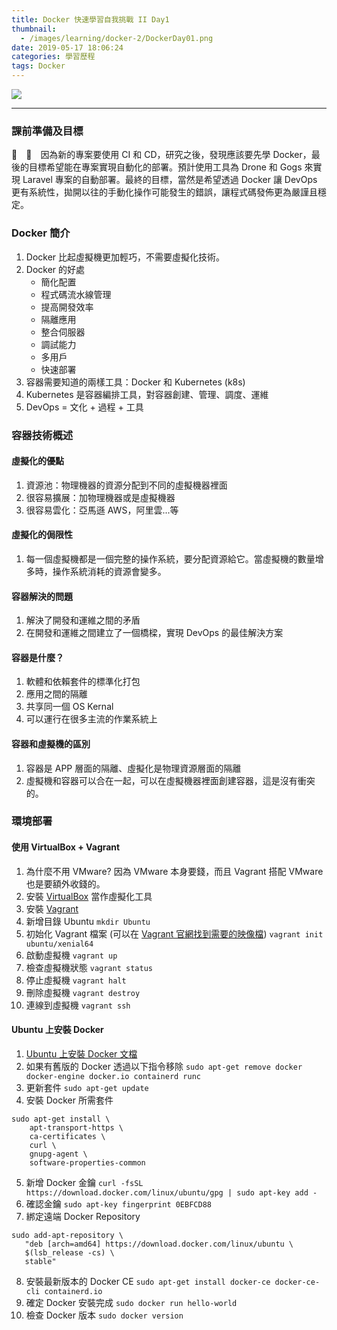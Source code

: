 ```yaml
---
title: Docker 快速學習自我挑戰 II Day1
thumbnail:
  - /images/learning/docker-2/DockerDay01.png
date: 2019-05-17 18:06:24
categories: 學習歷程
tags: Docker
---
```

<img src="/images/learning/docker-2/DockerDay01.png">

***
### 課前準備及目標
&emsp;&emsp;因為新的專案要使用 CI 和 CD，研究之後，發現應該要先學 Docker，最後的目標希望能在專案實現自動化的部署。預計使用工具為 Drone 和 Gogs 來實現 Laravel 專案的自動部署。最終的目標，當然是希望透過 Docker 讓 DevOps 更有系統性，拋開以往的手動化操作可能發生的錯誤，讓程式碼發佈更為嚴謹且穩定。
### Docker 簡介
1. Docker 比起虛擬機更加輕巧，不需要虛擬化技術。
2. Docker 的好處
    - 簡化配置
    - 程式碼流水線管理
    - 提高開發效率
    - 隔離應用
    - 整合伺服器
    - 調試能力
    - 多用戶
    - 快速部署
3. 容器需要知道的兩樣工具：Docker 和 Kubernetes (k8s)
4. Kubernetes 是容器編排工具，對容器創建、管理、調度、運維
5. DevOps = 文化 + 過程 + 工具
### 容器技術概述
#### 虛擬化的優點
1. 資源池：物理機器的資源分配到不同的虛擬機器裡面
2. 很容易擴展：加物理機器或是虛擬機器
3. 很容易雲化：亞馬遜 AWS，阿里雲...等
#### 虛擬化的侷限性
1. 每一個虛擬機都是一個完整的操作系統，要分配資源給它。當虛擬機的數量增多時，操作系統消耗的資源會變多。
#### 容器解決的問題
1. 解決了開發和運維之間的矛盾
2. 在開發和運維之間建立了一個橋樑，實現 DevOps 的最佳解決方案
#### 容器是什麼？
1. 軟體和依賴套件的標準化打包
2. 應用之間的隔離
3. 共享同一個 OS Kernal
4. 可以運行在很多主流的作業系統上
#### 容器和虛擬機的區別
1. 容器是 APP 層面的隔離、虛擬化是物理資源層面的隔離
2. 虛擬機和容器可以合在一起，可以在虛擬機器裡面創建容器，這是沒有衝突的。
### 環境部署
#### 使用 VirtualBox + Vagrant
1. 為什麼不用 VMware? 因為 VMware 本身要錢，而且 Vagrant 搭配 VMware 也是要額外收錢的。
2. 安裝 [VirtualBox](https://www.virtualbox.org/wiki/Downloads) 當作虛擬化工具
3. 安裝 [Vagrant](https://www.vagrantup.com/)
4. 新增目錄 Ubuntu
`mkdir Ubuntu`
5. 初始化 Vagrant 檔案 (可以在 [Vagrant 官網找到需要的映像檔](https://app.vagrantup.com/boxes/search))
`vagrant init ubuntu/xenial64`
6. 啟動虛擬機
`vagrant up`
7. 檢查虛擬機狀態
`vagrant status`
8. 停止虛擬機
`vagrant halt`
9. 刪除虛擬機
`vagrant destroy`
10. 連線到虛擬機
`vagrant ssh`
#### Ubuntu 上安裝 Docker
1. [Ubuntu 上安裝 Docker 文檔](https://docs.docker.com/install/linux/docker-ce/ubuntu/)
2. 如果有舊版的 Docker 透過以下指令移除
`sudo apt-get remove docker docker-engine docker.io containerd runc`
3. 更新套件
`sudo apt-get update`
4. 安裝 Docker 所需套件
```
sudo apt-get install \
    apt-transport-https \
    ca-certificates \
    curl \
    gnupg-agent \
    software-properties-common
```
5. 新增 Docker 金鑰
`curl -fsSL https://download.docker.com/linux/ubuntu/gpg | sudo apt-key add -`
6. 確認金鑰
`sudo apt-key fingerprint 0EBFCD88`
7. 綁定遠端 Docker Repository
```
sudo add-apt-repository \
   "deb [arch=amd64] https://download.docker.com/linux/ubuntu \
   $(lsb_release -cs) \
   stable"
```
8. 安裝最新版本的 Docker CE
`sudo apt-get install docker-ce docker-ce-cli containerd.io`
9. 確定 Docker 安裝完成
`sudo docker run hello-world`
10. 檢查 Docker 版本
`sudo docker version`










